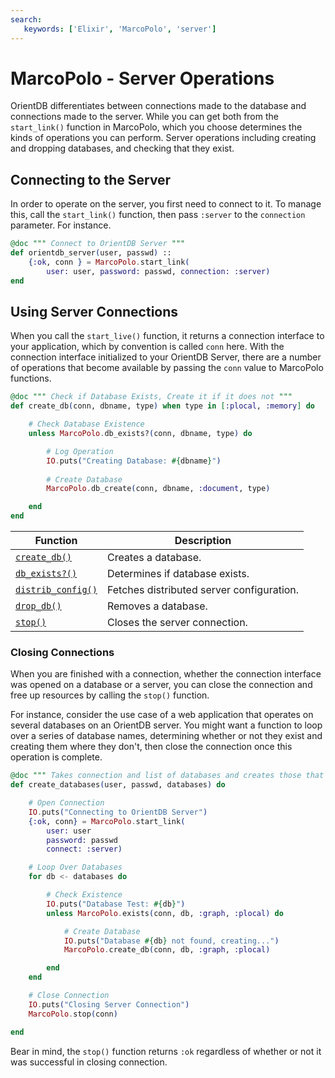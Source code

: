 ```yaml
---
search:
   keywords: ['Elixir', 'MarcoPolo', 'server']
---
```


# MarcoPolo - Server Operations

OrientDB differentiates between connections made to the database and connections made to the server.  While you can get both from the `start_link()` function in MarcoPolo, which you choose determines the kinds of operations you can perform.  Server operations including creating and dropping databases, and checking that they exist.

## Connecting to the Server

In order to operate on the server, you first need to connect to it.  To manage this, call the `start_link()` function, then pass `:server` to the `connection` parameter.  For instance. 

```elixir
@doc """ Connect to OrientDB Server """
def orientdb_server(user, passwd) ::
	{:ok, conn } = MarcoPolo.start_link(
		user: user, password: passwd, connection: :server)
end
```


## Using Server Connections

When you call the `start_live()` function, it returns a connection interface to your application, which by convention is called `conn` here.  With the connection interface initialized to your OrientDB Server, there are a number of operations that become available by passing the `conn` value to MarcoPolo functions.

```elixir
@doc """ Check if Database Exists, Create it if it does not """
def create_db(conn, dbname, type) when type in [:plocal, :memory] do

	# Check Database Existence
	unless MarcoPolo.db_exists?(conn, dbname, type) do

		# Log Operation
		IO.puts("Creating Database: #{dbname}")
		
		# Create Database
		MarcoPolo.db_create(conn, dbname, :document, type)

	end
end 
```



| Function | Description |
|---|---|
| [`create_db()`](MarcoPolo-create_db.md) | Creates a database. |
| [`db_exists?()`](MarcoPolo-db-exists.md) | Determines if database exists. |
| [`distrib_config()`](MarcoPolo-distrib-config.md) | Fetches distributed server configuration. |
| [`drop_db()`](MarcoPolo-drop-db.md) | Removes a database. |
| [`stop()`](#closing-connections) | Closes the server connection. |

### Closing Connections

When you are finished with a connection, whether the connection interface was opened on a database or a server, you can close the connection and free up resources by calling the `stop()` function.

For instance, consider the use case of a web application that operates on several databases on an OrientDB server.  You might want a function to loop over a series of database names, determining whether or not they exist and creating them where they don't, then close the connection once this operation is complete.

```elixir
@doc """ Takes connection and list of databases and creates those that don't exist. """
def create_databases(user, passwd, databases) do

	# Open Connection
	IO.puts("Connecting to OrientDB Server")
	{:ok, conn} = MarcoPolo.start_link(
		user: user
		password: passwd
		connect: :server)

	# Loop Over Databases
	for db <- databases do

		# Check Existence
		IO.puts("Database Test: #{db}")
		unless MarcoPolo.exists(conn, db, :graph, :plocal) do

			# Create Database
			IO.puts("Database #{db} not found, creating...")
			MarcoPolo.create_db(conn, db, :graph, :plocal)

		end
	end

	# Close Connection
	IO.puts("Closing Server Connection")
	MarcoPolo.stop(conn)

end
```

Bear in mind, the `stop()` function returns `:ok` regardless of whether or not it was successful in closing connection.
